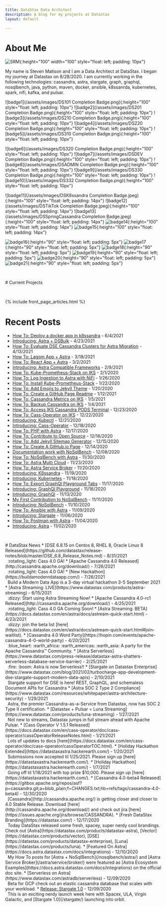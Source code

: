 ```yaml
---
title: DataStax Data Architect
description: A blog for my projects at Datastax
layout: default

---
```


# About Me

![SRM](/assets/images/SRM.png){:height="100" width="100" style="float: left; padding: 10px"}
 
My name is Steven Matison and I am a Data Architect at DataStax. I began my journey at Datastax on 8/28/2020. 
I am currently working in the following technologies: cassandra, astra, stargate, graph, graphql, nosqlbench, java, python, maven, docker, ansible, k8ssanrda, kubernetes, spark, nifi, kafka, and pulsar.

![badge1](/assets/images/DS101 Completion Badge.png){:height="100" style="float: left; padding: 10px"}
![badge2](/assets/images/DS201 Completion Badge.png){:height="100" style="float: left; padding: 10px"}
![badge3](/assets/images/DS210 Completion Badge.png){:height="100" style="float: left; padding: 10px"}
![badge4](/assets/images/DS220 Completion Badge.png){:height="100" style="float: left; padding: 10px"}
![badge5](/assets/images/DS310 Completion Badge.png){:height="100" style="float: left; padding: 10px"}

<div style="clear: both"></div>

![badge6](/assets/images/DS320 Completion Badge.png){:height="100" style="float: left; padding: 10px"}
![badge7](/assets/images/DSDEV Completion Badge.png){:height="100" style="float: left; padding: 10px"}
![badge8](/assets/images/DSADMIN Completion Badge.png){:height="100" style="float: left; padding: 10px"}
![badge9](/assets/images/DS330 Completion Badge.png){:height="100" style="float: left; padding: 10px"}
![badge10](/assets/images/DS332 Completion Badge.png){:height="100" style="float: left; padding: 10px"}

<div style="clear: both"></div>

![badge11](/assets/images/DSK8ssandra Completion Badge.jpeg){:height="100" style="float: left; padding: 14px"}
![badge12](/assets/images/DSTikTok Completion Badge.jpeg){:height="100" style="float: left; padding: 14px"}
![badge13](/assets/images/DSSpringCassandra Completion Badge.jpeg){:height="100" style="float: left; padding: 14px"}
![badge14](/assets/images/DSIntroToCassandra.png){:height="100" style="float: left; padding: 14px"}
![badge15](/assets/images/DSSqlToNoSql.png){:height="100" style="float: left; padding: 14px"}

<div style="clear: both"></div>

![badge16](/assets/images/DSIntroToNosql.png){:height="90" style="float: left; padding: 5px"}
![badge17](/assets/images/DSNetflixClone.png){:height="90" style="float: left; padding: 5px"}
![badge18](/assets/images/DSToDoApp.png){:height="90" style="float: left; padding: 5px"}
![badge19](/assets/images/DSDataModeling.png){:height="90" style="float: left; padding: 5px"}
![badge20](/assets/images/DSAppDevGold.png){:height="90" style="float: left; padding: 5px"}
![badge21](/assets/images/DSEventStreaming.png){:height="90" style="float: left; padding: 5px"}

<div style="clear: both"></div>
<p>&nbsp;</p>
# Current Projects
<p>&nbsp;</p>
{% include front_page_articles.html %}

# Recent Posts
*	[How To: Deploy a docker app in k8ssandra](/k8ssandra/) - 6/4/2021
*	[Introducing: Astra + DSBulk](/astra/dsbulk/) - 4/23/2021 
*	[How To: Evaluate DSE Cassandra Clusters for Astra Migration](/astra/perseverance/) - 4/13/2021 
*	[How To: Lagom App + Astra](/astra/application/frameworks/lagom/) - 3/18/2021
*	[How To: React App + Astra](/astra/application/frameworks/react/) - 3/2/2021
* 	[Introducing: Astra Compatible Frameworks](/astra/application/frameworks/) - 2/9/2021
*	[How To: Kube-Prometheus-Stack on IKS](/kubernetes/cass-operator/iks/kube-prometheus-stack/) - 2/1/2020
*	[How To: Log Ingestion to Astra with NiFi](/astra/nifi/) - 1/26/2020
*	[How To: Install Kube-Prometheus-Stack](/kubernetes/cass-operator/kube-prometheus-stack/) - 1/22/2020
*   [How To: Add Emojis to Jekyll Theme](/blog/jekyll/jemoji/) - 1/20/2020
*	[How To: Create a GitHub Page Readme](/blog/github/page/readme/) - 1/12/2021
*	[How To: Cassandra Metrics on IKS](/kubernetes/cass-operator/iks/metrics/) - 1/5/2021
*	[How To: Backup Cassandra on IKS](/kubernetes/cass-operator/iks/backups/) - 1/4/2021
*	[How To: Access IKS Cassandra PODS Terminal](/kubernetes/cass-operator/iks/access/) - 12/23/2020
*	[How To: Cass-Operator on IKS](/kubernetes/cass-operator/iks/) - 12/22/2020
*	[Introducing: Kubectl](/kubernetes/kubectl/) - 12/21/2020
*	[Introducing: Cass-Operator](/kubernetes/cass-operator/) - 12/18/2020
*	[How To: PHP with Astra](/astra/drivers/php/) - 12/17/2020
*   <a href="/blog/contribute/opensource/">How To: Contribute to Open Source</a> - 12/16/2020
*   <a href="/blog/jekyll/sitemap/">How To: Add Jekyll Sitemap Generator</a> - 12/15/2020
*   <a href="/blog/create/github/page/">How To: Create A GitHub.io Page</a> - 12/14/2020
*   <a href="/nosqlbench/contribution/2/">Documentation work with NoSqlBench</a> - 12/08/2020
*	<a href="/nosqlbench/astra/">How To: NoSqlBench with Astra</a> - 11/30/2020
*	<a href="/astra/multi/cloud/">How To: Astra Multi Cloud</a> - 11/23/2020
*	<a href="/astra/service/broker/">How To: Astra Service Broker</a> - 11/20/2020
*	<a href="/k8ssandra/">Introducing: K8ssandra</a> - 11/19/2020
*   <a href="/kubernetes/">Introducing: Kubernetes</a> - 11/18/2020
*	<a href="/stargate/graphql/playground/day/1/">How To: Export GraphQl Playground Tabs</a> - 11/17/2020
*   <a href="/stargate/graphql/playground/">Introducing: GraphQl Playground</a> - 11/16/2020
*   <a href="/stargate/graphql/">Introducing: GraphQl</a> - 11/13/2020
*   <a href="/nosqlbench/contribution/1/">My First Contribution to NoSqlBench</a> - 11/11/2020
*   <a href="/nosqlbench/">Introducing: NoSqlBench</a> - 11/10/2020
*   <a href="/astra/ansible/">How To: Ansible with Astra</a> - 11/09/2020
*	<a href="/stargate/">Introducing: Stargate</a> - 11/06/2020
*   <a href="/astra/postman/">How To: Postman with Astra</a> - 11/04/2020
*	<a href="/astra/">Introducing: Astra</a> - 11/02/2020

<div style="clear: both"></div>
<p>&nbsp;</p>
# DataStax News
*	[DSE 6.8.15 on Centos 8, RHEL 8, Oracle Linux 8 Released](https://github.com/datastax/release-notes/blob/master/DSE_6.8_Release_Notes.md) - 8/31/2021
<br>&nbsp; :rotating_light: Cass 4.0 GA!
*	[Apache Cassandra 4.0 Released](http://cassandra.apache.org/download/) - 7/26/2021
<br>&nbsp; :rotating_light: Cass 4.0 GA!
*	[New Hackathon](https://buildamoderndataapp.com/) - 7/26/2021
<br>&nbsp; Build a Modern Data App is a 3-day virtual hackathon 3-5 September 2021
*	[Astra Streaming: LIVE](https://www.datastax.com/products/astra-streaming) - 6/15/2021
<br>&nbsp; :dizzy: Start using Astra Streaming Now!
*	[Apache Cassandra 4.0-rc1 Released](http://cassandra.apache.org/download/) - 4/25/2021
<br>&nbsp; :rotating_light: Cass 4.0 GA Coming Soon!
*	[Astra Streaming: BETA](https://docs.datastax.com/en/astra/docs/astream-quick-start.html) - 4/23/2021
<br>&nbsp; :dizzy: join the beta list [here](https://docs.datastax.com/en/astra/docs/astream-quick-start.html#join-waitlist).
*	[Cassandra 4.0 Word Party](https://hopin.com/events/apache-cassandra-4-0-world-party) - 4/20/2021
<br>&nbsp; :blue_heart: :earth_africa: :earth_americas: :earth_asia: A party for the Apache Cassandra™ Community.
*	[Astra Serverless](https://www.datastax.com/press-release/datastax-astra-shatters-serverless-database-service-barrier) - 2/25/2021
<br>&nbsp; :fire: :boom: Astra is now Serverless!!
*	[Stargate on Datastax Enterprise](https://www.datastax.com/blog/2021/02/turbocharge-app-development-dse-stargate-support-modern-data-apis) - 2/10/2021
<br>&nbsp; Stargate support for DSE is here! REST, GraphQL, and schemaless Document APIs for Cassandra
*	[Astra SOC 2 Type 2 Compliance](https://www.datastax.com/resources/whitepaper/astra-architecture-security) - 1/29/2021
<br>&nbsp; Astra, the premier Cassandra-as-a-Service from Datastax, now has SOC 2 Type II certification.
* 	[Datastax + Pulsar = Luna Streaming](https://www.datastax.com/products/luna-streaming) - 1/27/2021
<br>&nbsp; Not new to streams, Datastax jumps in full stream ahead with Apache Pulsar.
*	[Cass Operator V 1.5.1 Released](https://docs.datastax.com/en/cass-operator/doc/cass-operator/cassOperatorReleaseNotes.html) - 1/21/2021
<br>&nbsp; Lots of updates to docs [here](https://docs.datastax.com/en/cass-operator/doc/cass-operator/cassOperatorTOC.html).
*	[Holiday Hackathon Extended](https://datastaxastra.hackerearth.com/) - 1/20/2021
<br>&nbsp; Submissions now accepted til 1/25/2021.  Please sign up [here](https://datastaxastra.hackerearth.com/).
*	[Holiday Hackathon](https://datastaxastra.hackerearth.com/) - 1/7/2021
<br>&nbsp; Going off til 1/18/2021 with top prize $10,000.  Please sign up [here](https://datastaxastra.hackerearth.com/).
*	[Cassandra 4.0-beta4 Released](https://gitbox.apache.org/repos/asf?p=cassandra.git;a=blob_plain;f=CHANGES.txt;hb=refs/tags/cassandra-4.0-beta4) - 12/30/2020
<br>&nbsp; [Cassandra](http://cassandra.apache.org/) is getting closer and closer to 4.0 Stable Release.  Download [here](http://cassandra.apache.org/download/) and check out jira [here](https://issues.apache.org/jira/browse/CASSANDRA).  
*	[Fresh DataStax Branding](https://datastax.com/) - 12/17/2020
<br>&nbsp; Today DataStax released some fresh, spacey, super nerdy cool brandings. Check out [Astra](https://datastax.com/products/datastax-astra), [Vector](https://datastax.com/products/vector), [DSE](https://datastax.com/products/datastax-enterprise), [Luna](https://datastax.com/products/luna).
*   [Featured On Astra](https://docs.astra.datastax.com/docs/integrations) - 12/10/2020
<br>&nbsp; My How To posts for [Astra + NoSqlBench](/nosqlbench/astra/) and [Astra Service Broker](/astra/service/broker/) were featured as [Astra Ecosystem Examples](https://docs.astra.datastax.com/docs/integrations) on the official doc site.
*	[Serverless on Astra](https://www.datastax.com/astradb/serverless) - 12/09/2020
<br>&nbsp; Beta for GCP check out an elastic cassandra database that scales with your workload.
*   <a href="https://stargate.io/2020/12/09/announcing-stargate-10-ga-rest-graphql-schemaless-json-for-your-cassandra-development.html">Release: Stargate 1.0</a> - 12/09/2020
<br>&nbsp; This is an exciting nerdy launch week here with Spacex, ULA, Virgin Galactic, and [Stargate 1.0](/stargate/) launching into orbit.
